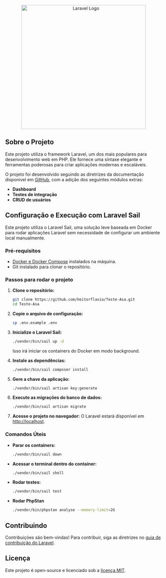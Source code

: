 <p align="center"><a href="https://laravel.com" target="_blank"><img src="https://raw.githubusercontent.com/laravel/art/master/logo-lockup/5%20SVG/2%20CMYK/1%20Full%20Color/laravel-logolockup-cmyk-red.svg" width="400" alt="Laravel Logo"></a></p>

## Sobre o Projeto

Este projeto utiliza o framework Laravel, um dos mais populares para desenvolvimento web em PHP. Ele fornece uma sintaxe elegante e ferramentas poderosas para criar aplicações modernas e escaláveis.

O projeto foi desenvolvido seguindo as diretrizes da documentação disponível em [GitHub](https://github.com/BeeCoffee/teste-tecnico-php-laravel), com a adição dos seguintes módulos extras:

-   **Dashboard**
-   **Testes de integração**
-   **CRUD de usuários**

## Configuração e Execução com Laravel Sail

Este projeto utiliza o Laravel Sail, uma solução leve baseada em Docker para rodar aplicações Laravel sem necessidade de configurar um ambiente local manualmente.

### Pré-requisitos

-   [Docker e Docker Compose](https://docs.docker.com/get-docker/) instalados na máquina.
-   Git instalado para clonar o repositório.

### Passos para rodar o projeto

1.  **Clone o repositório:**

    ```sh
    git clone https://github.com/heitorflavio/Teste-Asa.git
    cd Teste-Asa

    ```

2.  **Copie o arquivo de configuração:**

    ```sh
    cp .env.example .env

    ```

3.  **Inicialize o Laravel Sail:**

    ```sh
    ./vendor/bin/sail up -d

    ```

    Isso irá iniciar os containers do Docker em modo background.

4.  **Instale as dependências:**

    ```sh
    ./vendor/bin/sail composer install

    ```

5.  **Gere a chave da aplicação:**

    ```sh
    ./vendor/bin/sail artisan key:generate

    ```

6.  **Execute as migrações do banco de dados:**

    ```sh
    ./vendor/bin/sail artisan migrate

    ```

7.  **Acesse o projeto no navegador:** O Laravel estará disponível em [http://localhost](http://localhost/).

### Comandos Úteis

-   **Parar os containers:**

    ```sh
    ./vendor/bin/sail down

    ```

-   **Acessar o terminal dentro do container:**

    ```sh
    ./vendor/bin/sail shell

    ```

-   **Rodar testes:**

    ```sh
    ./vendor/bin/sail test

    ```

-   **Rodar PhpStan**

    ```sh
    ./vendor/bin/phpstan analyse --memory-limit=2G

    ```

## Contribuindo

Contribuições são bem-vindas! Para contribuir, siga as diretrizes no [guia de contribuição do Laravel](https://laravel.com/docs/contributions).

## Licença

Este projeto é open-source e licenciado sob a [licença MIT](https://opensource.org/licenses/MIT).
